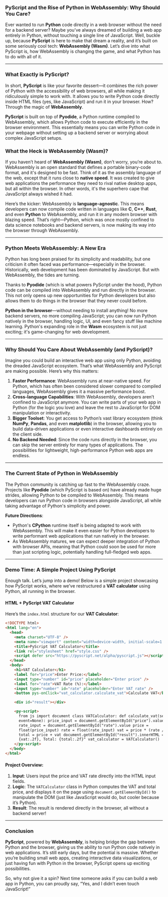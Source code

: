 ### **PyScript and the Rise of Python in WebAssembly: Why Should You Care?**

Ever wanted to run **Python** code directly in a web browser without the need for a backend server? Maybe you’ve always dreamed of building a web app entirely in Python, without touching a single line of JavaScript. Well, buckle up, because **PyScript** is here to make that dream a reality, and it’s built on some seriously cool tech: **WebAssembly (Wasm)**. Let’s dive into what PyScript is, how WebAssembly is changing the game, and what Python has to do with all of it.

---

### **What Exactly is PyScript?**

In short, **PyScript** is like your favorite dessert—it combines the rich power of Python with the accessibility of web browsers, all while making it ridiculously simple to work with. It allows you to write Python code directly inside HTML files (yes, like JavaScript) and run it in your browser. How? Through the magic of **WebAssembly**.

**PyScript** is built on top of **Pyodide**, a Python runtime compiled to WebAssembly, which allows Python code to execute efficiently in the browser environment. This essentially means you can write Python code in your webpage without setting up a backend server or worrying about complex JavaScript setups.

### **What the Heck is WebAssembly (Wasm)?**

If you haven’t heard of **WebAssembly (Wasm)**, don’t worry, you’re about to. WebAssembly is an open standard that defines a portable binary-code format, and it's designed to be fast. Think of it as the assembly language of the web, except that it runs close to **native speed**. It was created to give web applications the performance they need to rival native desktop apps, but all within the browser. In other words, it's the superhero cape that JavaScript always wished it had.

Here’s the kicker: WebAssembly is **language-agnostic**. This means developers can now compile code written in languages like **C**, **C++**, **Rust**, and even **Python** to WebAssembly, and run it in any modern browser with blazing speed. That’s right—Python, which was once mostly confined to data science notebooks and backend servers, is now making its way into the browser through WebAssembly.

---

### **Python Meets WebAssembly: A New Era**

Python has long been praised for its simplicity and readability, but one criticism it often faced was performance—especially in the browser. Historically, web development has been dominated by JavaScript. But with WebAssembly, the tides are turning.

Thanks to **Pyodide** (which is what powers PyScript under the hood), Python code can be compiled into WebAssembly and run directly in the browser. This not only opens up new opportunities for Python developers but also allows them to do things in the browser that they never could before.

**Python in the browser**—without needing to install anything! No more backend servers, no more compiling JavaScript; you can now run Python natively in the browser, handling logic, UI, and even fancy stuff like machine learning. Python's expanding role in the **Wasm** ecosystem is not just exciting; it's game-changing for web development.

---

### **Why Should You Care About WebAssembly (and PyScript)?**

Imagine you could build an interactive web app using only Python, avoiding the dreaded JavaScript ecosystem. That’s what WebAssembly and PyScript are making possible. Here’s why this matters:

1. **Faster Performance**: WebAssembly runs at near-native speed. For Python, which has often been considered slower compared to compiled languages, WebAssembly gives it a massive performance boost.
2. **Cross-language Capabilities**: With WebAssembly, developers aren’t confined to JavaScript anymore. You can write parts of your web app in Python (for the logic you love) and leave the rest to JavaScript for DOM manipulation or interactivity.
3. **Bigger Toolset**: You get access to Python’s vast library ecosystem (think **NumPy**, **Pandas**, and even **matplotlib**) in the browser, allowing you to build data-driven applications or even interactive dashboards entirely on the client side.
4. **No Backend Needed**: Since the code runs directly in the browser, you can skip the server entirely for many types of applications. The possibilities for lightweight, high-performance Python web apps are endless.

---

### **The Current State of Python in WebAssembly**

The Python community is catching up fast to the WebAssembly craze. Projects like **Pyodide** (which PyScript is based on) have already made huge strides, allowing Python to be compiled to WebAssembly. This means developers can run Python code in browsers alongside JavaScript, all while taking advantage of Python's simplicity and power.

**Future Directions**:

- Python's **CPython** runtime itself is being adapted to work with WebAssembly. This will make it even easier for Python developers to write performant web applications that run natively in the browser.
- As WebAssembly matures, we can expect deeper integration of Python with browser APIs, meaning that Python could soon be used for more than just scripting logic, potentially handling full-fledged web apps.

---

### **Demo Time: A Simple Project Using PyScript**

Enough talk. Let’s jump into a demo! Below is a simple project showcasing how PyScript works, where we’ve restructured a **VAT calculator** using Python, all running in the browser.

#### **HTML + PyScript VAT Calculator**

Here’s the `index.html` structure for our **VAT Calculator**:

```html
<!DOCTYPE html>
<html lang="en">
  <head>
    <meta charset="UTF-8" />
    <meta name="viewport" content="width=device-width, initial-scale=1.0" />
    <title>PyScript VAT Calculator</title>
    <link rel="stylesheet" href="style.css" />
    <script defer src="https://pyscript.net/alpha/pyscript.js"></script>
  </head>
  <body>
    <h1>VAT Calculator</h1>
    <label for="price">Enter Price:</label>
    <input type="number" id="price" placeholder="Enter price" />
    <label for="rate">VAT Rate (%):</label>
    <input type="number" id="rate" placeholder="Enter VAT rate" />
    <button pys-onClick="vat_calculator.calculate_vat">Calculate VAT</button>

    <div id="result"></div>

    <py-script>
      from js import document class VATCalculator: def calculate_vat(self,
      event=None): price_input = document.getElementById("price").value
      rate_input = document.getElementById("rate").value price =
      float(price_input) rate = float(rate_input) vat = price * (rate / 100)
      total = price + vat document.getElementById("result").innerHTML = f"VAT:
      {vat:.2f}, Total: {total:.2f}" vat_calculator = VATCalculator()
    </py-script>
  </body>
</html>
```

#### **Project Overview**:

1. **Input**: Users input the price and VAT rate directly into the HTML input fields.
2. **Logic**: The `VATCalculator` class in Python computes the VAT and total price, and displays it on the page using `document.getElementById()` to manipulate the DOM (just like JavaScript would do, but cooler because it’s Python).
3. **Result**: The result is rendered directly in the browser, all without a backend server!

---

### **Conclusion**

**PyScript**, powered by **WebAssembly**, is helping bridge the gap between Python and the browser, giving us the ability to run Python code natively in web applications. It’s still early days, but the potential is massive. Whether you’re building small web apps, creating interactive data visualizations, or just having fun with Python in the browser, PyScript opens up exciting possibilities.

So, why not give it a spin? Next time someone asks if you can build a web app in Python, you can proudly say, “Yes, and I didn’t even touch JavaScript!”
